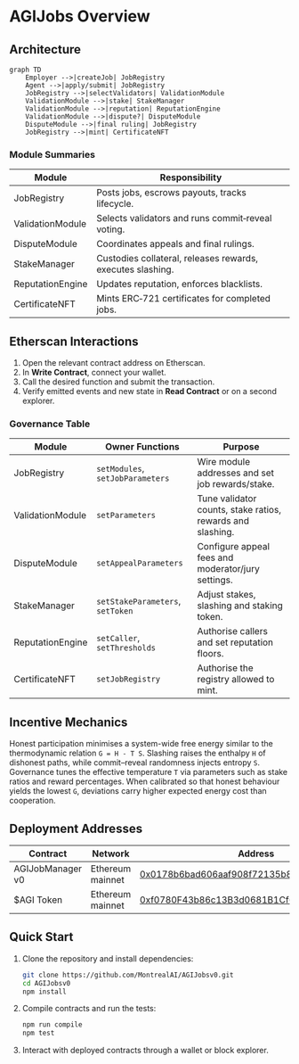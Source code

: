 # AGIJobs Overview

## Architecture

```mermaid
graph TD
    Employer -->|createJob| JobRegistry
    Agent -->|apply/submit| JobRegistry
    JobRegistry -->|selectValidators| ValidationModule
    ValidationModule -->|stake| StakeManager
    ValidationModule -->|reputation| ReputationEngine
    ValidationModule -->|dispute?| DisputeModule
    DisputeModule -->|final ruling| JobRegistry
    JobRegistry -->|mint| CertificateNFT
```

### Module Summaries
| Module | Responsibility |
| --- | --- |
| JobRegistry | Posts jobs, escrows payouts, tracks lifecycle. |
| ValidationModule | Selects validators and runs commit‑reveal voting. |
| DisputeModule | Coordinates appeals and final rulings. |
| StakeManager | Custodies collateral, releases rewards, executes slashing. |
| ReputationEngine | Updates reputation, enforces blacklists. |
| CertificateNFT | Mints ERC‑721 certificates for completed jobs. |

## Etherscan Interactions
1. Open the relevant contract address on Etherscan.
2. In **Write Contract**, connect your wallet.
3. Call the desired function and submit the transaction.
4. Verify emitted events and new state in **Read Contract** or on a second explorer.

### Governance Table
| Module | Owner Functions | Purpose |
| --- | --- | --- |
| JobRegistry | `setModules`, `setJobParameters` | Wire module addresses and set job rewards/stake. |
| ValidationModule | `setParameters` | Tune validator counts, stake ratios, rewards and slashing. |
| DisputeModule | `setAppealParameters` | Configure appeal fees and moderator/jury settings. |
| StakeManager | `setStakeParameters`, `setToken` | Adjust stakes, slashing and staking token. |
| ReputationEngine | `setCaller`, `setThresholds` | Authorise callers and set reputation floors. |
| CertificateNFT | `setJobRegistry` | Authorise the registry allowed to mint. |

## Incentive Mechanics
Honest participation minimises a system-wide free energy similar to the thermodynamic relation `G = H - T S`.
Slashing raises the enthalpy `H` of dishonest paths, while commit–reveal randomness injects entropy `S`.
Governance tunes the effective temperature `T` via parameters such as stake ratios and reward percentages.
When calibrated so that honest behaviour yields the lowest `G`, deviations carry higher expected energy cost than cooperation.

## Deployment Addresses
| Contract | Network | Address |
| --- | --- | --- |
| AGIJobManager v0 | Ethereum mainnet | [0x0178b6bad606aaf908f72135b8ec32fc1d5ba477](https://etherscan.io/address/0x0178b6bad606aaf908f72135b8ec32fc1d5ba477) |
| $AGI Token | Ethereum mainnet | [0xf0780F43b86c13B3d0681B1Cf6DaeB1499e7f14D](https://etherscan.io/address/0xf0780F43b86c13B3d0681B1Cf6DaeB1499e7f14D) |

## Quick Start
1. Clone the repository and install dependencies:
   ```bash
   git clone https://github.com/MontrealAI/AGIJobsv0.git
   cd AGIJobsv0
   npm install
   ```
2. Compile contracts and run the tests:
   ```bash
   npm run compile
   npm test
   ```
3. Interact with deployed contracts through a wallet or block explorer.

